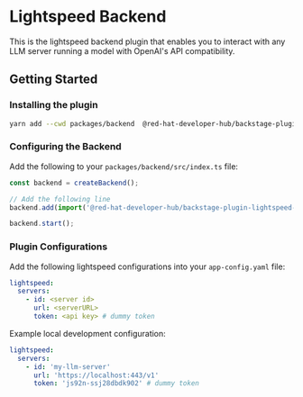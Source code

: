 # Lightspeed Backend

This is the lightspeed backend plugin that enables you to interact with any LLM server running a model with OpenAI's API compatibility.

## Getting Started

### Installing the plugin

```bash
yarn add --cwd packages/backend  @red-hat-developer-hub/backstage-plugin-lightspeed-backend
```

### Configuring the Backend

Add the following to your `packages/backend/src/index.ts` file:

```ts title="packages/backend/src/index.ts"
const backend = createBackend();

// Add the following line
backend.add(import('@red-hat-developer-hub/backstage-plugin-lightspeed-backend'));

backend.start();
```

### Plugin Configurations

Add the following lightspeed configurations into your `app-config.yaml` file:

```yaml
lightspeed:
  servers:
    - id: <server id>
      url: <serverURL>
      token: <api key> # dummy token
```

Example local development configuration:

```yaml
lightspeed:
  servers:
    - id: 'my-llm-server'
      url: 'https://localhost:443/v1'
      token: 'js92n-ssj28dbdk902' # dummy token
```
